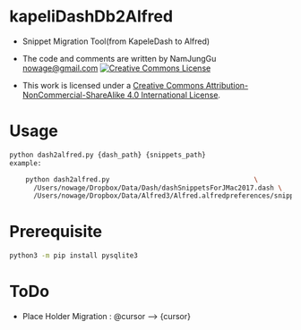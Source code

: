 # kapeliDashDb2Alfred
* Snippet Migration Tool(from KapeleDash to Alfred)

* The code and comments are written by NamJungGu <nowage@gmail.com>  <a rel="license" href="http://creativecommons.org/licenses/by-nc-sa/4.0/"><img alt="Creative Commons License" style="border-width:0" src="https://i.creativecommons.org/l/by-nc-sa/4.0/88x31.png" /></a><br />
* This work is licensed under a <a rel="license" href="http://creativecommons.org/licenses/by-nc-sa/4.0/">Creative Commons Attribution-NonCommercial-ShareAlike 4.0 International License</a>.




# Usage
```bash
python dash2alfred.py {dash_path} {snippets_path} 
example:

    python dash2alfred.py                                    \
      /Users/nowage/Dropbox/Data/Dash/dashSnippetsForJMac2017.dash \
      /Users/nowage/Dropbox/Data/Alfred3/Alfred.alfredpreferences/snippets/

```

# Prerequisite
```bash
python3 -m pip install pysqlite3
```

# ToDo
- Place Holder Migration : @cursor --> {cursor}

#
